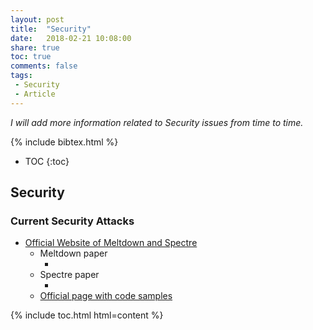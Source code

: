 ```yaml
---
layout: post
title:  "Security"
date:   2018-02-21 10:08:00
share: true
toc: true
comments: false
tags:
 - Security
 - Article
---
```


*I will add more information related to Security issues from time to time.*



{% include bibtex.html %}

* TOC
{:toc}

## Security

### Current Security Attacks

<bibtex src="{{ site.url }}/bibtex/2018_-_Security.bib"></bibtex>

* [Official Website of Meltdown and Spectre](https://meltdownattack.com/)
  * Meltdown paper 
    * <div class="bibtex_display" bibtexkeys="Lipp2018meltdown"></div>
  * Spectre paper 
    * <div class="bibtex_display" bibtexkeys="Kocher2018spectre"></div>
  * [Official page with code samples](https://github.com/IAIK/meltdown)

{% include toc.html html=content %}
